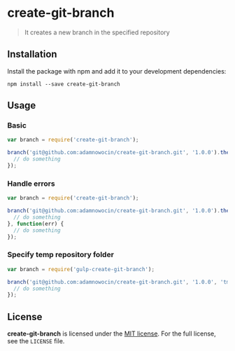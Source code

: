 # create-git-branch
> It creates a new branch in the specified repository

## Installation

Install the package with npm and add it to your development dependencies:

`npm install --save create-git-branch`

## Usage

### Basic

```javascript
var branch = require('create-git-branch');

branch('git@github.com:adamnowocin/create-git-branch.git', '1.0.0').then(function() {
  // do something
});
```

### Handle errors

```javascript
var branch = require('create-git-branch');

branch('git@github.com:adamnowocin/create-git-branch.git', '1.0.0').then(function() {
  // do something
}, function(err) {
  // do something
});
```

### Specify temp repository folder

```javascript
var branch = require('gulp-create-git-branch');

branch('git@github.com:adamnowocin/create-git-branch.git', '1.0.0', 'tmp-repo').then(function() {
  // do something
});
```

## License

**create-git-branch** is licensed under the [MIT license](http://opensource.org/licenses/MIT).
For the full license, see the `LICENSE` file.
